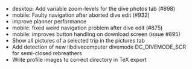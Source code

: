 - desktop: Add variable zoom-levels for the dive photos tab (#898)
- mobile: Faulty navigation after aborted dive edit (#932)
- improve planner performance
- mobile: fixed weird navigation problem after dive edit (#875)
- mobile: improves button handling on download screen (issue #895)
- Show all pictures of a selected trip in the pictures tab
- Add detection of new libdivecomputer divemode DC_DIVEMODE_SCR for semi-closed rebreathers
- Write profile images to correct directory in TeX export
